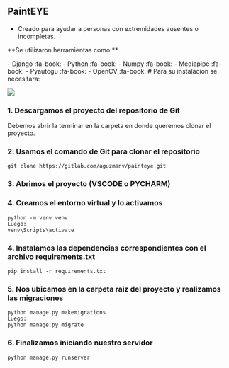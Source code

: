 ## PaintEYE

- Creado para ayudar a personas con extremidades ausentes o incompletas.
<p>
**Se utilizaron herramientas como:**
</p>
- Django :fa-book:
- Python  :fa-book:
- Numpy  :fa-book:
- Mediapipe  :fa-book:
- Pyautogu  :fa-book:
- OpenCV  :fa-book:
# Para su instalacion se necesitara:

![](https://pandao.github.io/editor.md/images/logos/editormd-logo-180x180.png)

### 1. Descargamos el proyecto del repositorio de Git
<p>
Debemos abrir la terminar en la carpeta en donde queremos clonar el proyecto.
</p>

### 2. Usamos el comando de Git para clonar el repositorio
```
git clone https://gitlab.com/aguzmanv/painteye.git

```
### 3. Abrimos el proyecto (VSCODE o PYCHARM)
### 4. Creamos el entorno virtual y lo activamos
```
python -m venv venv
Luego:
venv\Scripts\activate
```
### 4. Instalamos las dependencias correspondientes con el archivo requirements.txt
```
pip install -r requirements.txt

```
### 5. Nos ubicamos en la carpeta raiz del proyecto y realizamos las migraciones
```
python manage.py makemigrations
Luego:
python manage.py migrate

```
### 6. Finalizamos iniciando nuestro servidor
```
python manage.py runserver

```


